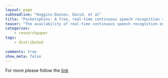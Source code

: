 ```yaml
---
layout: page
subheadline: "Huggins-Daines, David, et al"
title: "Pocketsphinx: A free, real-time continuous speech recognition system for hand-held devices"
teaser: "The availability of real-time continuous speech recognition on mobile and embedded devices has opened up a wide range of research opportunities in human-computer interactive applications. Unfortunately, most of the work in this area to date has been confined to proprietary software, or has focused on limited domains with constrained grammars. In this paper, we present a preliminary case study on the porting and optimization of CMU Sphinx-11, a popular open source large vocabulary continuous speech recognition (LVCSR) system, to hand-held devices. The resulting system operates in an average 0.87 times real-time on a 206 MHz device, 8.03 times faster than the baseline system. To our knowledge, this is the first hand-held LVCSR system available under an open-source license"
categories:
    - researchpaper  
tags:
    - distributed
      
comments: true
show_meta: false
---
```



For more please follow the [link](http://dl.acm.org/citation.cfm?id=1298477)
